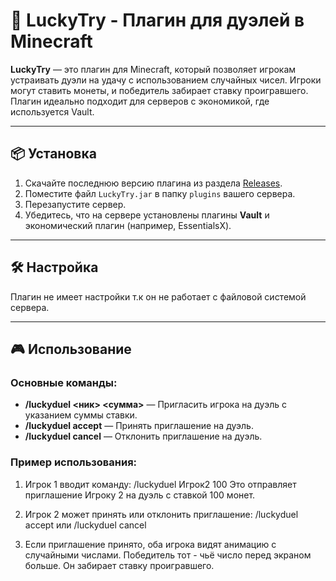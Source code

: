 # 🎲 LuckyTry - Плагин для дуэлей в Minecraft

**LuckyTry** — это плагин для Minecraft, который позволяет игрокам устраивать дуэли на удачу с использованием случайных чисел. Игроки могут ставить монеты, и победитель забирает ставку проигравшего. Плагин идеально подходит для серверов с экономикой, где используется Vault.

---

## 📦 Установка

1. Скачайте последнюю версию плагина из раздела [Releases](https://github.com/XkrOK/LuckyTry/releases).
2. Поместите файл `LuckyTry.jar` в папку `plugins` вашего сервера.
3. Перезапустите сервер.
4. Убедитесь, что на сервере установлены плагины **Vault** и экономический плагин (например, EssentialsX).

---

## 🛠️ Настройка

Плагин не имеет настройки т.к он не работает с файловой системой сервера.

---

## 🎮 Использование

### Основные команды:
- **/luckyduel <ник> <сумма>** — Пригласить игрока на дуэль с указанием суммы ставки.
- **/luckyduel accept** — Принять приглашение на дуэль.
- **/luckyduel cancel** — Отклонить приглашение на дуэль.

### Пример использования:
1. Игрок 1 вводит команду:
/luckyduel Игрок2 100
Это отправляет приглашение Игроку 2 на дуэль с ставкой 100 монет.

2. Игрок 2 может принять или отклонить приглашение:
/luckyduel accept
или
/luckyduel cancel

3. Если приглашение принято, оба игрока видят анимацию с случайными числами. Победитель тот - чьё число перед экраном больше. Он забирает ставку проигравшего.
